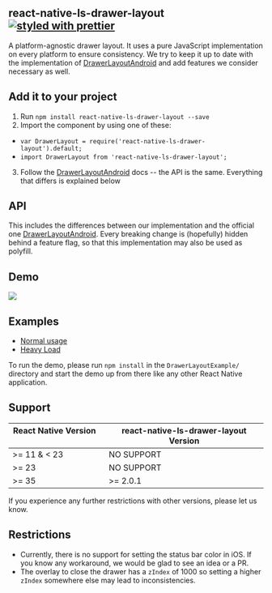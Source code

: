 ## react-native-ls-drawer-layout [![styled with prettier](https://img.shields.io/badge/styled_with-prettier-ff69b4.svg)](https://github.com/prettier/prettier)

A platform-agnostic drawer layout. It uses a pure JavaScript implementation on every platform to ensure consistency. We try to keep it up to date with the implementation of [DrawerLayoutAndroid](https://facebook.github.io/react-native/docs/drawerlayoutandroid.html#content) and add features we consider necessary as well.

## Add it to your project

1. Run `npm install react-native-ls-drawer-layout --save`
2. Import the component by using one of these:
  - `var DrawerLayout = require('react-native-ls-drawer-layout').default;`
  - `import DrawerLayout from 'react-native-ls-drawer-layout';`
3. Follow the [DrawerLayoutAndroid](https://facebook.github.io/react-native/docs/drawerlayoutandroid.html#content) docs -- the API is the same. Everything that differs is explained below

## API
This includes the differences between our implementation and the official one [DrawerLayoutAndroid](https://facebook.github.io/react-native/docs/drawerlayoutandroid.html#content). Every breaking change is (hopefully) hidden behind a feature flag, so that this implementation may also be used as polyfill.

## Demo

![](https://raw.githubusercontent.com/react-native-community/react-native-ls-drawer-layout/master/example.gif)

## Examples

- [Normal usage](https://github.com/DanielMSchmidt/DrawerLayoutExample)
- [Heavy Load](https://github.com/DanielMSchmidt/DrawerLayoutHeavyLoadExample)

To run the demo, please run `npm install` in the `DrawerLayoutExample/` directory and start the demo up from there like any other React Native application.

## Support

| React Native Version      | react-native-ls-drawer-layout Version |
|---------------------------|---------------------------------------|
| >= 11 & < 23              | NO SUPPORT                            |
| >= 23                     | NO SUPPORT                            |
| >= 35                     | >= 2.0.1                              |

If you experience any further restrictions with other versions, please let us know.

## Restrictions

- Currently, there is no support for setting the status bar color in iOS. If you know any workaround, we would be glad to see an idea or a PR.
- The overlay to close the drawer has a `zIndex` of 1000 so setting a higher `zIndex` somewhere else may lead to inconsistencies.